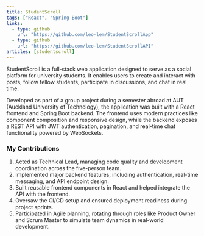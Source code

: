 ```yaml
---
title: StudentScroll
tags: ["React", "Spring Boot"]
links:
  - type: github
    url: "https://github.com/leo-lem/StudentScrollApp"
  - type: github
    url: "https://github.com/leo-lem/StudentScrollAPI"
articles: [studentscroll]
---
```


StudentScroll is a full-stack web application designed to serve as a social platform for university students. It enables users to create and interact with posts, follow fellow students, participate in discussions, and chat in real time.

Developed as part of a group project during a semester abroad at AUT (Auckland University of Technology), the application was built with a React frontend and Spring Boot backend. The frontend uses modern practices like component composition and responsive design, while the backend exposes a REST API with JWT authentication, pagination, and real-time chat functionality powered by WebSockets.

### My Contributions

1. Acted as Technical Lead, managing code quality and development coordination across the five-person team.
2. Implemented major backend features, including authentication, real-time messaging, and API endpoint design.
3. Built reusable frontend components in React and helped integrate the API with the frontend.
4. Oversaw the CI/CD setup and ensured deployment readiness during project sprints.
5. Participated in Agile planning, rotating through roles like Product Owner and Scrum Master to simulate team dynamics in real-world development.